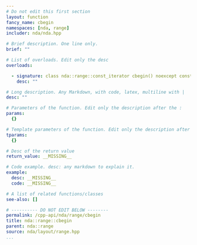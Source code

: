 ```yaml
---
# Do not edit this first section
layout: function
fancy_name: cbegin
namespaces: [nda, range]
includer: nda/nda.hpp

# Brief description. One line only.
brief: ""

# List of overloads. Edit only the desc
overloads:

  - signature: class nda::range::const_iterator cbegin() noexcept const
    desc: ""

# Long description. Any Markdown, with code, latex, multiline with |
desc: ""

# Parameters of the function. Edit only the description after the :
params:
  {}

# Template parameters of the function. Edit only the description after the :
tparams:
  {}

# Desc of the return value
return_value: __MISSING__

# Code example. desc: any markdown to explain it.
example:
  desc: __MISSING__
  code: __MISSING__

# A list of related functions/classes
see-also: []

# ---------- DO NOT EDIT BELOW --------
permalink: /cpp-api/nda/range/cbegin
title: nda::range::cbegin
parent: nda::range
source: nda/layout/range.hpp
...
```


